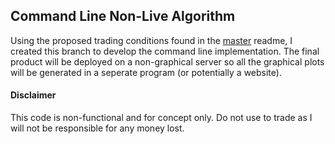 ## Command Line Non-Live Algorithm

Using the proposed trading conditions found in the [master](https://github.com/jamesstocktonj1/Crypto#algorithm-finalisation) readme, I created this branch to develop the command line implementation. The final product will be deployed on a non-graphical server so all the graphical plots will be generated in a seperate program (or potentially a website).


#### Disclaimer
This code is non-functional and for concept only. Do not use to trade as I will not be responsible for any money lost.
